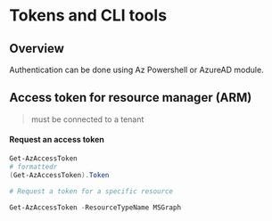 # Tokens and CLI tools

## Overview

Authentication can be done using Az Powershell or AzureAD module.

## Access token for resource manager (ARM)

> must be connected to a tenant

#### Request an access token

```powershell
Get-AzAccessToken
# formattedr
(Get-AzAccessToken).Token

# Request a token for a specific resource

Get-AzAccessToken -ResourceTypeName MSGraph
```
